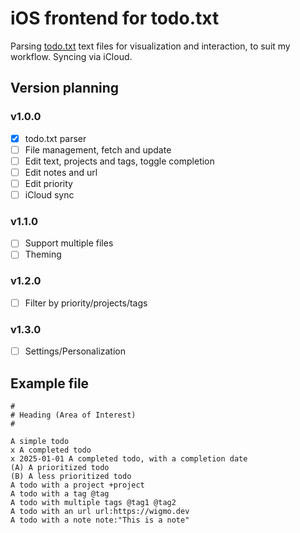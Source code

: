 # iOS frontend for todo.txt

Parsing [todo.txt](http://todotxt.org/) text files for visualization and interaction, to suit my workflow. Syncing via iCloud.

## Version planning

### v1.0.0

- [x] todo.txt parser
- [ ] File management, fetch and update
- [ ] Edit text, projects and tags, toggle completion
- [ ] Edit notes and url
- [ ] Edit priority
- [ ] iCloud sync

### v1.1.0

- [ ] Support multiple files
- [ ] Theming

### v1.2.0

- [ ] Filter by priority/projects/tags

### v1.3.0

- [ ] Settings/Personalization

## Example file 

```
#
# Heading (Area of Interest)
#

A simple todo
x A completed todo
x 2025-01-01 A completed todo, with a completion date 
(A) A prioritized todo
(B) A less prioritized todo
A todo with a project +project
A todo with a tag @tag
A todo with multiple tags @tag1 @tag2
A todo with an url url:https://wigmo.dev
A todo with a note note:"This is a note"
```
